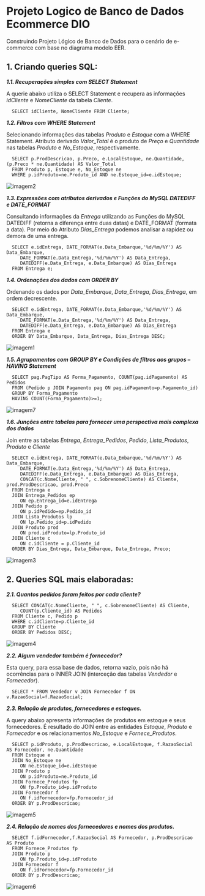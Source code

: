 # Projeto Logico de Banco de Dados Ecommerce DIO
Construindo Projeto Lógico de Banco de Dados para o cenário de e-commerce com base no diagrama modelo EER.

## 1. Criando queries SQL:

 _**1.1. Recuperações simples com SELECT Statement**_
 
 A querie abaixo utiliza o SELECT Statement e recupera as informações _idCliente_ e _NomeCliente_ da tabela _Cliente_.
 
      SELECT idCliente, NomeCliente FROM Cliente;
 
 _**1.2. Filtros com WHERE Statement**_
 
 Selecionando informações das tabelas _Produto_ e _Estoque_ com a WHERE Statement. Atributo derivado _Valor_Total_ é o produto de _Preço_ e _Quantidade_ nas tabelas _Produto_ e _No_Estoque_, respectivamente.
 
      SELECT p.ProdDescricao, p.Preco, e.LocalEstoque, ne.Quantidade, (p.Preco * ne.Quantidade) AS Valor_Total
      FROM Produto p, Estoque e, No_Estoque ne
      WHERE p.idProduto=ne.Produto_id AND ne.Estoque_id=e.idEstoque;
      
 ![imagem2](https://user-images.githubusercontent.com/40408615/194132738-5dfe7bc3-6d4e-4003-a794-3b6b14865648.png)

 _**1.3. Expressões com atributos derivados e Funções do MySQL DATEDIFF e DATE_FORMAT**_
 
 Consultando informações da _Entrega_ utilizando as Funções do MySQL DATEDIFF (retorna a diferença entre duas datas) e DATE_FORMAT (formata a data). Por meio do Atributo _Dias_Entrega_ podemos analisar a rapidez ou demora de uma entrega.
 
      SELECT e.idEntrega, DATE_FORMAT(e.Data_Embarque,'%d/%m/%Y') AS Data_Embarque, 
         DATE_FORMAT(e.Data_Entrega,'%d/%m/%Y') AS Data_Entrega,
         DATEDIFF(e.Data_Entrega, e.Data_Embarque) AS Dias_Entrega 
      FROM Entrega e;
 

 _**1.4. Ordenações dos dados com ORDER BY**_
 
 Ordenando os dados por _Data_Embarque_, _Data_Entrega_, _Dias_Entrega_, em ordem decrescente.
 
      SELECT e.idEntrega, DATE_FORMAT(e.Data_Embarque,'%d/%m/%Y') AS Data_Embarque, 
         DATE_FORMAT(e.Data_Entrega,'%d/%m/%Y') AS Data_Entrega, 
         DATEDIFF(e.Data_Entrega, e.Data_Embarque) AS Dias_Entrega 
      FROM Entrega e
      ORDER BY Data_Embarque, Data_Entrega, Dias_Entrega DESC;
      
![imagem1](https://user-images.githubusercontent.com/40408615/194132221-39ea133a-87a7-4525-96f2-f6a1062f2426.png)
 
 _**1.5. Agrupamentos com GROUP BY e Condições de filtros aos grupos – HAVING Statement**_
 
      SELECT pag.PagTipo AS Forma_Pagamento, COUNT(pag.idPagamento) AS Pedidos 
      FROM (Pedido p JOIN Pagamento pag ON pag.idPagamento=p.Pagamento_id) 
      GROUP BY Forma_Pagamento 
      HAVING COUNT(Forma_Pagamento)>=1;
 
 ![imagem7](https://user-images.githubusercontent.com/40408615/194135019-77c9327d-6a59-4dc4-8ef3-7647fc0b35cd.png)
 
 _**1.6. Junções entre tabelas para fornecer uma perspectiva mais complexa dos dados**_
 
 Join entre as tabelas _Entrega_, _Entrega_Pedidos_, _Pedido_, _Lista_Produtos_, _Produto_ e _Cliente_
 
      SELECT e.idEntrega, DATE_FORMAT(e.Data_Embarque,'%d/%m/%Y') AS Data_Embarque, 
         DATE_FORMAT(e.Data_Entrega,'%d/%m/%Y') AS Data_Entrega, 
         DATEDIFF(e.Data_Entrega, e.Data_Embarque) AS Dias_Entrega, 
         CONCAT(c.NomeCliente, " ", c.SobrenomeCliente) AS Cliente, prod.ProdDescricao, prod.Preco 
      FROM Entrega e 
      JOIN Entrega_Pedidos ep 
         ON ep.Entrega_id=e.idEntrega 
      JOIN Pedido p 
         ON p.idPedido=ep.Pedido_id 
      JOIN Lista_Produtos lp 
         ON lp.Pedido_id=p.idPedido 
      JOIN Produto prod 
         ON prod.idProduto=lp.Produto_id
      JOIN Cliente c 
         ON c.idCliente = p.Cliente_id
      ORDER BY Dias_Entrega, Data_Embarque, Data_Entrega, Preco;

![imagem3](https://user-images.githubusercontent.com/40408615/194133391-af6bda0d-0740-4076-bd42-9c58d2ed4acd.png)

## 2. Queries SQL mais elaboradas:

_**2.1. Quantos pedidos foram feitos por cada cliente?**_

      SELECT CONCAT(c.NomeCliente, " ", c.SobrenomeCliente) AS Cliente, 
         COUNT(p.Cliente_id) AS Pedidos 
      FROM Cliente c, Pedido p 
      WHERE c.idCliente=p.Cliente_id 
      GROUP BY Cliente
      ORDER BY Pedidos DESC;

![imagem4](https://user-images.githubusercontent.com/40408615/194133989-66afedf3-ffb4-4d03-a062-052a1415724c.png)

_**2.2. Algum vendedor também é fornecedor?**_

Esta query, para essa base de dados, retorna vazio, pois não há ocorrências para o INNER JOIN (interceção das tabelas _Vendedor_ e _Fornecedor_).

      SELECT * FROM Vendedor v JOIN Fornecedor f ON v.RazaoSocial=f.RazaoSocial;

_**2.3. Relação de produtos, fornecedores e estoques.**_

A query abaixo apresenta informações de produtos em estoque e seus fornecedores. É resultado do JOIN entre as entidades _Estoque_, _Produto_ e _Fornecedor_ e os relacionamentos _No_Estoque_ e _Fornece_Produtos_.

      SELECT p.idProduto, p.ProdDescricao, e.LocalEstoque, f.RazaoSocial AS Fornecedor, ne.Quantidade
      FROM Estoque e 
      JOIN No_Estoque ne 
         ON ne.Estoque_id=e.idEstoque 
      JOIN Produto p 
         ON p.idProduto=ne.Produto_id
      JOIN Fornece_Produtos fp 
         ON fp.Produto_id=p.idProduto 
      JOIN Fornecedor f 
         ON f.idFornecedor=fp.Fornecedor_id 
      ORDER BY p.ProdDescricao;

![imagem5](https://user-images.githubusercontent.com/40408615/194134326-dad318bf-a9b9-448e-ad28-6b16656d37a5.png)

_**2.4. Relação de nomes dos fornecedores e nomes dos produtos.**_

      SELECT f.idFornecedor,f.RazaoSocial AS Fornecedor, p.ProdDescricao AS Produto 
      FROM Fornece_Produtos fp 
      JOIN Produto p 
         ON fp.Produto_id=p.idProduto 
      JOIN Fornecedor f 
         ON f.idFornecedor=fp.Fornecedor_id 
      ORDER BY p.ProdDescricao;

![imagem6](https://user-images.githubusercontent.com/40408615/194134550-3328ce33-30a7-4c04-b8ab-6116a4faa125.png)

